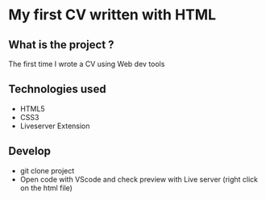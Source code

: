 # My first CV written with HTML

## What is the project ?
The first time I wrote a CV using Web dev tools

## Technologies used
- HTML5
- CSS3
- Liveserver Extension

## Develop
- git clone project
- Open code with VScode and check preview with Live server (right click on the html file)